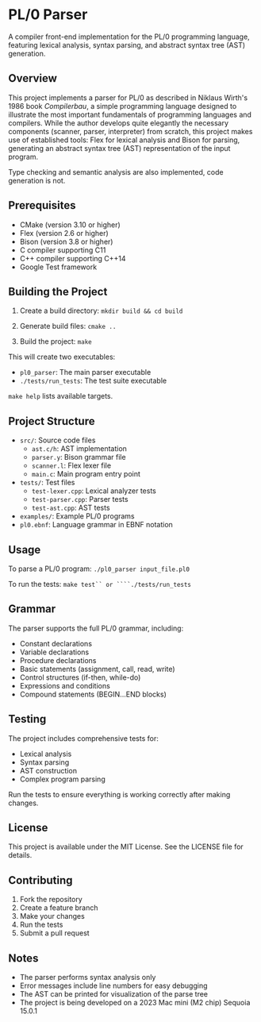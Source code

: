 # PL/0 Parser

A compiler front-end implementation for the PL/0 programming language, featuring
lexical analysis, syntax parsing, and abstract syntax tree (AST) generation.

## Overview

This project implements a parser for PL/0 as described in Niklaus Wirth's 1986
book *Compilerbau*, a simple programming language designed to illustrate the
most important fundamentals of programming languages and compilers. While the
author develops quite elegantly the necessary components (scanner, parser,
interpreter) from scratch, this project makes use of established tools:
Flex for lexical analysis and Bison for parsing, generating an abstract syntax
tree (AST) representation of the input program.

Type checking and semantic analysis are also implemented, code generation is not.

## Prerequisites

- CMake (version 3.10 or higher)
- Flex (version 2.6 or higher)
- Bison (version 3.8 or higher)
- C compiler supporting C11
- C++ compiler supporting C++14
- Google Test framework

## Building the Project

1. Create a build directory: ```mkdir build && cd build ```

2. Generate build files: ```cmake ..  ```

3. Build the project: ```make ```

This will create two executables:
- `pl0_parser`: The main parser executable
- `./tests/run_tests`: The test suite executable

```make help``` lists available targets.

## Project Structure

- `src/`: Source code files
  - `ast.c/h`: AST implementation
  - `parser.y`: Bison grammar file
  - `scanner.l`: Flex lexer file
  - `main.c`: Main program entry point
- `tests/`: Test files
  - `test-lexer.cpp`: Lexical analyzer tests
  - `test-parser.cpp`: Parser tests
  - `test-ast.cpp`: AST tests
- `examples/`: Example PL/0 programs
- `pl0.ebnf`: Language grammar in EBNF notation

## Usage

To parse a PL/0 program: ```./pl0_parser input_file.pl0 ```

To run the tests: ```make test`` or ````./tests/run_tests ``` 

## Grammar

The parser supports the full PL/0 grammar, including:
- Constant declarations
- Variable declarations
- Procedure declarations
- Basic statements (assignment, call, read, write)
- Control structures (if-then, while-do)
- Expressions and conditions
- Compound statements (BEGIN...END blocks)

## Testing

The project includes comprehensive tests for:
- Lexical analysis
- Syntax parsing
- AST construction
- Complex program parsing

Run the tests to ensure everything is working correctly after making changes.

## License

This project is available under the MIT License. See the LICENSE file for
details.

## Contributing

1. Fork the repository
2. Create a feature branch
3. Make your changes
4. Run the tests
5. Submit a pull request

## Notes

- The parser performs syntax analysis only
- Error messages include line numbers for easy debugging
- The AST can be printed for visualization of the parse tree
- The project is being developed on a 2023 Mac mini (M2 chip) Sequoia 15.0.1 
